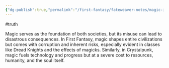 ```yaml
---
{"dg-publish":true,"permalink":"/first-fantasy/fateweaver-notes/magic-is-both-a-blessing-and-a-curse/","noteIcon":"","created":"2025-01-20T23:41:30.790+09:00","updated":"2025-01-23T23:28:23.264+09:00"}
---
```


#truth

Magic serves as the foundation of both societies, but its misuse can lead to disastrous consequences. In First Fantasy, magic shapes entire civilizations but comes with corruption and inherent risks, especially evident in classes like Dread Knights and the effects of magicks. Similarly, in Crystalpunk, magic fuels technology and progress but at a severe cost to resources, humanity, and the soul itself.